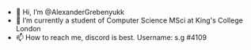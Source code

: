 - 👋 Hi, I’m @AlexanderGrebenyukk
- 🌱 I’m currently a student of Computer Science MSci at King's College London
- 📫 How to reach me, discord is best. Username: s.g #4109
